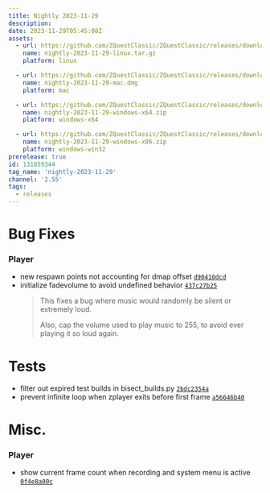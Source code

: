 ```yaml
---
title: Nightly 2023-11-29
description: 
date: 2023-11-29T05:45:08Z
assets: 
  - url: https://github.com/ZQuestClassic/ZQuestClassic/releases/download/nightly-2023-11-29/nightly-2023-11-29-linux.tar.gz
    name: nightly-2023-11-29-linux.tar.gz
    platform: linux

  - url: https://github.com/ZQuestClassic/ZQuestClassic/releases/download/nightly-2023-11-29/nightly-2023-11-29-mac.dmg
    name: nightly-2023-11-29-mac.dmg
    platform: mac

  - url: https://github.com/ZQuestClassic/ZQuestClassic/releases/download/nightly-2023-11-29/nightly-2023-11-29-windows-x64.zip
    name: nightly-2023-11-29-windows-x64.zip
    platform: windows-x64

  - url: https://github.com/ZQuestClassic/ZQuestClassic/releases/download/nightly-2023-11-29/nightly-2023-11-29-windows-x86.zip
    name: nightly-2023-11-29-windows-x86.zip
    platform: windows-win32
prerelease: true
id: 131859344
tag_name: 'nightly-2023-11-29'
channel: '2.55'
tags:
  - releases
---
```




# Bug Fixes

### Player

- new respawn points not accounting for dmap offset [`d90410dcd`](https://github.com/ZQuestClassic/ZQuestClassic/commit/d90410dcd28e15dbf9c348a3aa40700809fc86a5)
- initialize fadevolume to avoid undefined behavior [`437c27b25`](https://github.com/ZQuestClassic/ZQuestClassic/commit/437c27b25c2812a9dc498db85afb867bf7321346)
   &nbsp;
   >This fixes a bug where music would randomly be silent or extremely loud.  
   >
   >Also, cap the volume used to play music to 255, to avoid ever playing it so loud again. 
   >

# Tests

- filter out expired test builds in bisect_builds.py [`2bdc2354a`](https://github.com/ZQuestClassic/ZQuestClassic/commit/2bdc2354aa2d2337f23e3c62157ab94c51e8bf6b)
- prevent infinite loop when zplayer exits before first frame [`a56646b40`](https://github.com/ZQuestClassic/ZQuestClassic/commit/a56646b408b6f1df31dd38723349fc21108c79ef)

# Misc.

### Player

- show current frame count when recording and system menu is active [`0f4e8a00c`](https://github.com/ZQuestClassic/ZQuestClassic/commit/0f4e8a00cbc989e0c6ec9e92a9c06756b10aa596)

